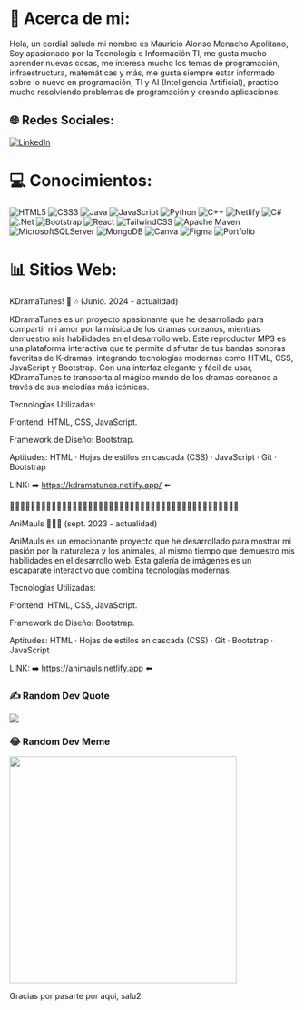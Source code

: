 # 💫 Acerca de mi:
Hola, un cordial saludo mi nombre es Mauricio Alonso Menacho Apolitano, Soy apasionado por la Tecnología e Información TI, me gusta mucho aprender nuevas cosas, me interesa mucho los temas de programación, infraestructura, matemáticas y más, me gusta siempre estar informado sobre lo nuevo en programación, TI y AI (Inteligencia Artificial), practico mucho resolviendo problemas de programación y creando aplicaciones.


## 🌐 Redes Sociales:
[![LinkedIn](https://img.shields.io/badge/LinkedIn-%230077B5.svg?logo=linkedin&logoColor=white)](https://linkedin.com/in/mauricio-menacho) 

# 💻 Conocimientos:
![HTML5](https://img.shields.io/badge/html5-%23E34F26.svg?style=for-the-badge&logo=html5&logoColor=white) ![CSS3](https://img.shields.io/badge/css3-%231572B6.svg?style=for-the-badge&logo=css3&logoColor=white) ![Java](https://img.shields.io/badge/java-%23ED8B00.svg?style=for-the-badge&logo=openjdk&logoColor=white) ![JavaScript](https://img.shields.io/badge/javascript-%23323330.svg?style=for-the-badge&logo=javascript&logoColor=%23F7DF1E) ![Python](https://img.shields.io/badge/python-3670A0?style=for-the-badge&logo=python&logoColor=ffdd54) ![C++](https://img.shields.io/badge/c++-%2300599C.svg?style=for-the-badge&logo=c%2B%2B&logoColor=white) ![Netlify](https://img.shields.io/badge/netlify-%23000000.svg?style=for-the-badge&logo=netlify&logoColor=#00C7B7) ![C#](https://img.shields.io/badge/c%23-%23239120.svg?style=for-the-badge&logo=csharp&logoColor=white) ![.Net](https://img.shields.io/badge/.NET-5C2D91?style=for-the-badge&logo=.net&logoColor=white) ![Bootstrap](https://img.shields.io/badge/bootstrap-%238511FA.svg?style=for-the-badge&logo=bootstrap&logoColor=white) ![React](https://img.shields.io/badge/react-%2320232a.svg?style=for-the-badge&logo=react&logoColor=%2361DAFB) ![TailwindCSS](https://img.shields.io/badge/tailwindcss-%2338B2AC.svg?style=for-the-badge&logo=tailwind-css&logoColor=white) ![Apache Maven](https://img.shields.io/badge/Apache%20Maven-C71A36?style=for-the-badge&logo=Apache%20Maven&logoColor=white) ![MicrosoftSQLServer](https://img.shields.io/badge/Microsoft%20SQL%20Server-CC2927?style=for-the-badge&logo=microsoft%20sql%20server&logoColor=white) ![MongoDB](https://img.shields.io/badge/MongoDB-%234ea94b.svg?style=for-the-badge&logo=mongodb&logoColor=white) ![Canva](https://img.shields.io/badge/Canva-%2300C4CC.svg?style=for-the-badge&logo=Canva&logoColor=white) ![Figma](https://img.shields.io/badge/figma-%23F24E1E.svg?style=for-the-badge&logo=figma&logoColor=white) ![Portfolio](https://img.shields.io/badge/Portfolio-%23000000.svg?style=for-the-badge&logo=firefox&logoColor=#FF7139)

# 📊 Sitios Web:

KDramaTunes! 🎵 🎶 
(Junio. 2024 - actualidad)

KDramaTunes es un proyecto apasionante que he desarrollado para compartir mi amor por la música de los dramas coreanos, mientras demuestro mis habilidades en el desarrollo web. Este reproductor MP3 es una plataforma interactiva que te permite disfrutar de tus bandas sonoras favoritas de K-dramas, integrando tecnologías modernas como HTML, CSS, JavaScript y Bootstrap. Con una interfaz elegante y fácil de usar, KDramaTunes te transporta al mágico mundo de los dramas coreanos a través de sus melodías más icónicas.

Tecnologías Utilizadas:

Frontend: HTML, CSS, JavaScript.

Framework de Diseño: Bootstrap.

Aptitudes: HTML · Hojas de estilos en cascada (CSS) · JavaScript · Git · Bootstrap

LINK: ➡️ https://kdramatunes.netlify.app/ ⬅️


🖤🖤🖤🖤🖤🖤🖤🖤🖤🖤🖤🖤🖤🖤🖤🖤🖤🖤🖤🖤🖤🖤🖤🖤🖤🖤🖤🖤🖤🖤🖤🖤🖤🖤🖤🖤🖤🖤🖤🖤🖤🖤🖤🖤


AniMauls 🐶🐸🐽
(sept. 2023 - actualidad)

AniMauls es un emocionante proyecto que he desarrollado para mostrar mi pasión por la naturaleza y los animales, al mismo tiempo que demuestro mis habilidades en el desarrollo web. Esta galería de imágenes es un escaparate interactivo que combina tecnologías modernas.

Tecnologías Utilizadas:

Frontend: HTML, CSS, JavaScript.

Framework de Diseño: Bootstrap.

Aptitudes: HTML · Hojas de estilos en cascada (CSS) · Git · Bootstrap · JavaScript

LINK: ➡️ https://animauls.netlify.app ⬅️

### ✍️ Random Dev Quote
![](https://quotes-github-readme.vercel.app/api?type=horizontal&theme=radical)

### 😂 Random Dev Meme
<img src='https://randommeme-five.vercel.app/' style="height: 400px;"/>

Gracias por pasarte por aqui, salu2.
